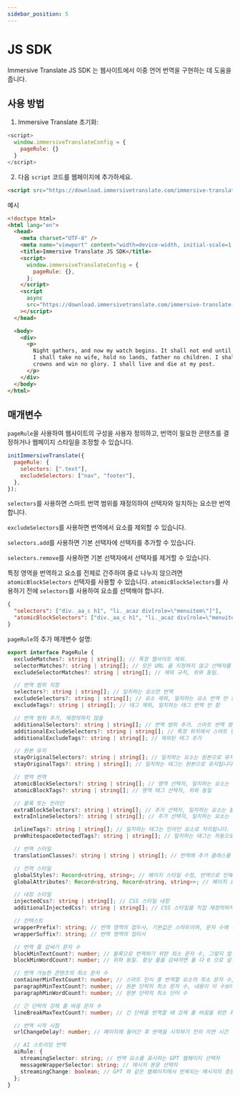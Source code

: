```yaml
---
sidebar_position: 5
---
```


# JS SDK

Immersive Translate JS SDK 는 웹사이트에서 이중 언어 번역을 구현하는 데 도움을 줍니다.

## 사용 방법

1. Immersive Translate 초기화:

```js
<script>
  window.immersiveTranslateConfig = {
    pageRule: {}
  }
</script>
```

2. 다음 `script` 코드를 웹페이지에 추가하세요.

```html
<script src="https://download.immersivetranslate.com/immersive-translate-sdk-latest.js"></script>
```

예시

```html
<!doctype html>
<html lang="en">
  <head>
    <meta charset="UTF-8" />
    <meta name="viewport" content="width=device-width, initial-scale=1.0" />
    <title>Immersive Translate JS SDK</title>
    <script>
      window.immersiveTranslateConfig = {
        pageRule: {},
      };
    </script>
    <script
      async
      src="https://download.immersivetranslate.com/immersive-translate-sdk-latest.js"
    ></script>
  </head>

  <body>
    <div>
      <p>
        Night gathers, and now my watch begins. It shall not end until my death.
        I shall take no wife, hold no lands, father no children. I shall wear no
        crowns and win no glory. I shall live and die at my post.
      </p>
    </div>
  </body>
</html>
```

## 매개변수

`pageRule`을 사용하여 웹사이트의 구성을 사용자 정의하고, 번역이 필요한 콘텐츠를 결정하거나 웹페이지 스타일을 조정할 수 있습니다.

```js
initImmersiveTranslate({
  pageRule: {
    selectors: [".text"],
    excludeSelectors: ["nav", "footer"],
  },
});
```

`selectors`를 사용하면 스마트 번역 범위를 재정의하여 선택자와 일치하는 요소만 번역합니다.

`excludeSelectors`를 사용하면 번역에서 요소를 제외할 수 있습니다.

`selectors.add`를 사용하면 기본 선택자에 선택자를 추가할 수 있습니다.

`selectors.remove`를 사용하면 기본 선택자에서 선택자를 제거할 수 있습니다.

특정 영역을 번역하고 요소를 전체로 간주하여 줄로 나누지 않으려면 `atomicBlockSelectors` 선택자를 사용할 수 있습니다. `atomicBlockSelectors`를 사용하기 전에 `selectors`를 사용하여 요소를 선택해야 합니다.

```json
{
  "selectors": ["div._aa_c h1", "li._acaz div[role=\"menuitem\"]"],
  "atomicBlockSelectors": ["div._aa_c h1", "li._acaz div[role=\"menuitem\"]"]
}
```

`pageRule`의 추가 매개변수 설명:

```typescript
export interface PageRule {
  excludeMatches?: string | string[]; // 특정 웹사이트 제외.
  selectorMatches?: string | string[]; // 모든 URL 을 지정하지 않고 선택자를 사용하여 일치
  excludeSelectorMatches?: string | string[]; // 제외 규칙, 위와 동일.

  // 번역 범위 지정
  selectors?: string | string[]; // 일치하는 요소만 번역
  excludeSelectors?: string | string[]; // 요소 제외, 일치하는 요소 번역 안 함
  excludeTags?: string | string[]; // 태그 제외, 일치하는 태그 번역 안 함

  // 번역 범위 추가, 재정의하지 않음
  additionalSelectors?: string | string[]; // 번역 범위 추가. 스마트 번역 영역에 번역 위치 추가.
  additionalExcludeSelectors?: string | string[]; // 특정 위치에서 스마트 번역을 방지하기 위해 제외된 요소 추가.
  additionalExcludeTags?: string | string[]; // 제외된 태그 추가

  // 원본 유지
  stayOriginalSelectors?: string | string[]; // 일치하는 요소는 원본으로 유지됩니다. 포럼 웹사이트의 태그에 일반적으로 사용됩니다.
  stayOriginalTags?: string | string[]; // 일치하는 태그는 원본으로 유지됩니다. 예: `code`

  // 영역 번역
  atomicBlockSelectors?: string | string[]; // 영역 선택자, 일치하는 요소는 전체로 간주되며, 세그먼트로 번역되지 않음
  atomicBlockTags?: string | string[]; // 영역 태그 선택자, 위와 동일

  // 블록 또는 인라인
  extraBlockSelectors?: string | string[]; // 추가 선택자, 일치하는 요소는 블록 요소로 처리되어 한 줄을 차지합니다.
  extraInlineSelectors?: string | string[]; // 추가 선택자, 일치하는 요소는 인라인 요소로 처리됩니다.

  inlineTags?: string | string[]; // 일치하는 태그는 인라인 요소로 처리됩니다.
  preWhitespaceDetectedTags?: string | string[]; // 일치하는 태그는 자동으로 줄을 감쌉니다.

  // 번역 스타일
  translationClasses?: string | string | string[]; // 번역에 추가 클래스를 추가합니다.

  // 전역 스타일
  globalStyles?: Record<string, string>; // 페이지 스타일 수정, 번역으로 인해 페이지가 어지러워질 때 유용합니다.
  globalAttributes?: Record<string, Record<string, string>>; // 페이지 요소의 속성 수정

  // 내장 스타일
  injectedCss?: string | string[]; // CSS 스타일 내장
  additionalInjectedCss?: string | string[]; // CSS 스타일을 직접 재정의하지 않고 추가합니다.

  // 컨텍스트
  wrapperPrefix?: string; // 번역 영역의 접두사, 기본값은 스마트이며, 문자 수에 따라 줄을 감쌀지 여부를 결정합니다.
  wrapperSuffix?: string; // 번역 영역의 접미사

  // 번역 줄 감싸기 문자 수
  blockMinTextCount?: number; // 블록으로 번역하기 위한 최소 문자 수, 그렇지 않으면 번역은 인라인 요소가 됩니다.
  blockMinWordCount?: number; // 위와 동일. 항상 줄을 감싸려면 둘 다 0 으로 설정하세요.

  // 번역 가능한 콘텐츠의 최소 문자 수
  containerMinTextCount?: number; // 스마트 인식 중 번역할 요소의 최소 문자 수, 기본값은 18 입니다.
  paragraphMinTextCount?: number; // 원본 단락의 최소 문자 수, 내용이 이 수보다 크면 번역됩니다.
  paragraphMinWordCount?: number; // 원본 단락의 최소 단어 수

  // 긴 단락의 강제 줄 바꿈 문자 수
  lineBreakMaxTextCount?: number; // 긴 단락을 번역할 때 강제 줄 바꿈을 위한 최대 문자 수.

  // 번역 시작 시점
  urlChangeDelay?: number; // 페이지에 들어간 후 번역을 시작하기 전의 지연 시간 (밀리초). 기본값은 250ms 로, 웹페이지 초기화를 기다립니다.

  // AI 스트리밍 번역
  aiRule: {
    streamingSelector: string; // 번역 요소를 표시하는 GPT 웹페이지 선택자
    messageWrapperSelector: string; // 메시지 본문 선택자
    streamingChange: boolean; // GPT 와 같은 웹페이지에서 반복되는 메시지의 증분 또는 전체 업데이트. GPT 는 증분입니다.
  };
}
```
